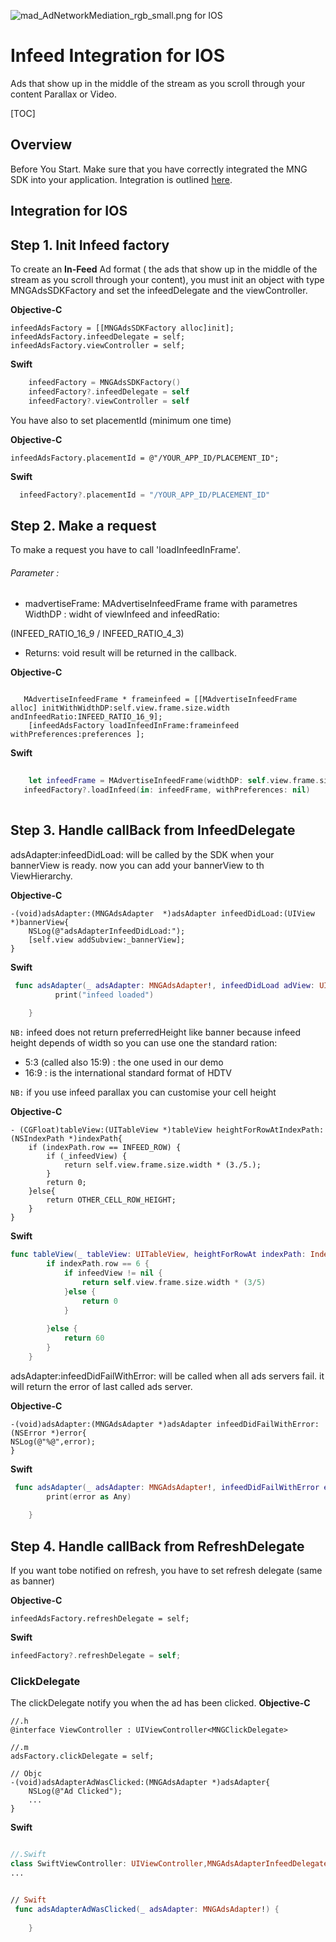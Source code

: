![mad_AdNetworkMediation_rgb_small.png](https://bitbucket.org/repo/GyRXRR/images/3981639300-mad_AdNetworkMediation_rgb_small.png) for IOS


# Infeed Integration for IOS
Ads that show up in the middle of the stream as you scroll through your content Parallax or Video.

[TOC]


## Overview
Before You Start. Make sure that you have correctly integrated the MNG SDK into your application. Integration is outlined [here](https://bitbucket.org/mngcorp/mngads-demo-ios/wiki/setup).

## Integration for IOS

## Step 1. Init Infeed factory

To create an **In-Feed** Ad format ( the ads that show up in the middle of the stream as you scroll through your content), you must init an object with type MNGAdsSDKFactory and set the infeedDelegate and the viewController.

**Objective-C**

```objc
infeedAdsFactory = [[MNGAdsSDKFactory alloc]init];
infeedAdsFactory.infeedDelegate = self;
infeedAdsFactory.viewController = self;
```

**Swift**

```swift
    infeedFactory = MNGAdsSDKFactory()
    infeedFactory?.infeedDelegate = self
    infeedFactory?.viewController = self
```
You have also to set placementId (minimum one time)

**Objective-C**

```objc
infeedAdsFactory.placementId = @"/YOUR_APP_ID/PLACEMENT_ID";

```
**Swift**

```swift
  infeedFactory?.placementId = "/YOUR_APP_ID/PLACEMENT_ID"

```
## Step 2. Make a request
To make a request you have to call 'loadInfeedInFrame'. 

###### Parameter :

 - madvertiseFrame: MAdvertiseInfeedFrame  frame with parametres  WidthDP : widht of viewInfeed and infeedRatio:

(INFEED_RATIO_16_9 / INFEED_RATIO_4_3) 

 
  - Returns: void result will be returned in the callback.

  
**Objective-C**
 
```objc
 
   MAdvertiseInfeedFrame * frameinfeed = [[MAdvertiseInfeedFrame alloc] initWithWidthDP:self.view.frame.size.width andInfeedRatio:INFEED_RATIO_16_9];
    [infeedAdsFactory loadInfeedInFrame:frameinfeed withPreferences:preferences ];
```
**Swift**

 
```Swift
 
    let infeedFrame = MAdvertiseInfeedFrame(widthDP: self.view.frame.size.width, andInfeedRatio:INFEED_RATIO_16_9)
   infeedFactory?.loadInfeed(in: infeedFrame, withPreferences: nil)
   
```


## Step 3. Handle callBack from InfeedDelegate
adsAdapter:infeedDidLoad: will be called by the SDK when your bannerView is ready. now you can add your bannerView to th ViewHierarchy.

**Objective-C**

```objc
-(void)adsAdapter:(MNGAdsAdapter  *)adsAdapter infeedDidLoad:(UIView  *)bannerView{
    NSLog(@"adsAdapterInfeedDidLoad:");
    [self.view addSubview:_bannerView];
}
```

**Swift**

```Swift
 func adsAdapter(_ adsAdapter: MNGAdsAdapter!, infeedDidLoad adView: UIView!) {
          print("infeed loaded")
    
    }
```

`NB:` infeed does not return preferredHeight like banner because infeed height depends of width so you can use one the standard ration:

- 5:3 (called also 15:9) : the one used in our demo
- 16:9 : is the international standard format of HDTV


`NB:` if you use infeed parallax you can customise your cell height   


**Objective-C**

```objc
- (CGFloat)tableView:(UITableView *)tableView heightForRowAtIndexPath:(NSIndexPath *)indexPath{
    if (indexPath.row == INFEED_ROW) {
        if (_infeedView) {
            return self.view.frame.size.width * (3./5.);
        }
        return 0;
    }else{
        return OTHER_CELL_ROW_HEIGHT;
    }
}
```

**Swift**

```Swift
func tableView(_ tableView: UITableView, heightForRowAt indexPath: IndexPath) -> CGFloat {
        if indexPath.row == 6 {
            if infeedView != nil {
                return self.view.frame.size.width * (3/5)
            }else {
                return 0
            }
            
        }else {
            return 60
        }
    }
```

adsAdapter:infeedDidFailWithError: will be called when all ads servers fail. it will return the error of last called ads server.

**Objective-C**

```objc
-(void)adsAdapter:(MNGAdsAdapter *)adsAdapter infeedDidFailWithError:(NSError *)error{
NSLog(@"%@",error);
}
```

**Swift**

```Swift
 func adsAdapter(_ adsAdapter: MNGAdsAdapter!, infeedDidFailWithError error: Error!) {
        print(error as Any)
        
    }
```
## Step 4. Handle callBack from RefreshDelegate
If you want tobe notified on refresh, you have to set refresh delegate (same as banner)

**Objective-C**

```objc
infeedAdsFactory.refreshDelegate = self;
```
**Swift**

```Swift
infeedFactory?.refreshDelegate = self;
```

### ClickDelegate
The clickDelegate notify you when the ad has been clicked.
**Objective-C**

```objc
//.h
@interface ViewController : UIViewController<MNGClickDelegate>

//.m
adsFactory.clickDelegate = self;

// Objc
-(void)adsAdapterAdWasClicked:(MNGAdsAdapter *)adsAdapter{
    NSLog(@"Ad Clicked");
    ...
}

```

**Swift**

```Swift

//.Swift 
class SwiftViewController: UIViewController,MNGAdsAdapterInfeedDelegate,MNGClickDelegate
...


// Swift
 func adsAdapterAdWasClicked(_ adsAdapter: MNGAdsAdapter!) {
        
    }
    
```
